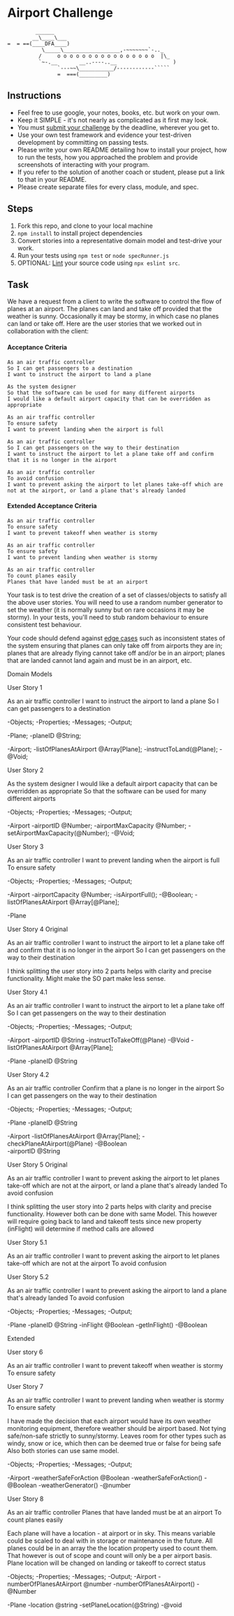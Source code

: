 Airport Challenge
=================

```
         ______
        __\____\___
=  = ==(____DFA____)
           \_____\__________________,-~~~~~~~`-.._
          /     o o o o o o o o o o o o o o o o  |\_
          `~-.__       __..----..__                  )
                `---~~\___________/------------`````
                =  ===(_________)

```

Instructions
---------

* Feel free to use google, your notes, books, etc. but work on your own.
* Keep it SIMPLE - it's not nearly as complicated as it first may look.
* You must [submit your challenge](https://airtable.com/shrUGm2T8TYCFAmjN) by the deadline, wherever you get to.
* Use your own test framework and evidence your test-driven development by committing on passing tests.
* Please write your own README detailing how to install your project, how to run the tests, how you approached the problem and provide screenshots of interacting with your program.
* If you refer to the solution of another coach or student, please put a link to that in your README.
* Please create separate files for every class, module, and spec.

Steps
-------

1. Fork this repo, and clone to your local machine
2. `npm install` to install project dependencies
3. Convert stories into a representative domain model and test-drive your work.
4. Run your tests using `npm test` or `node specRunner.js`
5. OPTIONAL: [Lint](https://eslint.org/docs/user-guide/getting-started) your source code using `npx eslint src`.

Task
-----

We have a request from a client to write the software to control the flow of planes at an airport. The planes can land and take off provided that the weather is sunny. Occasionally it may be stormy, in which case no planes can land or take off.  Here are the user stories that we worked out in collaboration with the client:

#### Acceptance Criteria
```
As an air traffic controller
So I can get passengers to a destination
I want to instruct the airport to land a plane

As the system designer
So that the software can be used for many different airports
I would like a default airport capacity that can be overridden as appropriate

As an air traffic controller
To ensure safety
I want to prevent landing when the airport is full

As an air traffic controller
So I can get passengers on the way to their destination
I want to instruct the airport to let a plane take off and confirm that it is no longer in the airport

As an air traffic controller
To avoid confusion
I want to prevent asking the airport to let planes take-off which are not at the airport, or land a plane that's already landed
```

#### Extended Acceptance Criteria
```
As an air traffic controller
To ensure safety
I want to prevent takeoff when weather is stormy

As an air traffic controller
To ensure safety
I want to prevent landing when weather is stormy

As an air traffic controller
To count planes easily
Planes that have landed must be at an airport
```

Your task is to test drive the creation of a set of classes/objects to satisfy all the above user stories. You will need to use a random number generator to set the weather (it is normally sunny but on rare occasions it may be stormy). In your tests, you'll need to stub random behaviour to ensure consistent test behaviour.

Your code should defend against [edge cases](http://programmers.stackexchange.com/questions/125587/what-are-the-difference-between-an-edge-case-a-corner-case-a-base-case-and-a-b) such as inconsistent states of the system ensuring that planes can only take off from airports they are in; planes that are already flying cannot take off and/or be in an airport; planes that are landed cannot land again and must be in an airport, etc.






Domain Models

User Story 1

As an air traffic controller
I want to instruct the airport to land a plane
So I can get passengers to a destination


-Objects;     -Properties;                            -Messages;                      -Output;

-Plane;       -planeID @String;                     


-Airport;     -listOfPlanesAtAirport @Array[Plane];   -instructToLand(@Plane);       -@Void;


User Story 2

As the system designer
I would like a default airport capacity that can be overridden as appropriate
So that the software can be used for many different airports

-Objects;     -Properties;                      -Messages;                                          -Output;

-Airport      -airportID @Number;
              -airportMaxCapacity @Number;      -setAirportMaxCapacity(@Number);                    -@Void;




User Story 3

As an air traffic controller
I want to prevent landing when the airport is full
To ensure safety

-Objects;     -Properties;                            -Messages;                      -Output;

-Airport      -airportCapacity @Number;               -isAirportFull();               -@Boolean;
              -listOfPlanesAtAirport @Array[@Plane];

-Plane                  



User Story 4 Original

As an air traffic controller
I want to instruct the airport to let a plane take off and confirm that it is no longer in the airport
So I can get passengers on the way to their destination

I think splitting the user story into 2 parts helps with clarity and precise functionality. Might make the SO part make less sense.

User Story 4.1

As an air traffic controller
I want to instruct the airport to let a plane take off 
So I can get passengers on the way to their destination


-Objects;     -Properties;                            -Messages;                      -Output;

-Airport      -airportID @String                      -instructToTakeOff(@Plane)      -@Void
              -listOfPlanesAtAirport @Array[Plane];

-Plane        -planeID @String


User Story 4.2

As an air traffic controller
Confirm that a plane is no longer in the airport
So I can get passengers on the way to their destination

-Objects;     -Properties;                            -Messages;                      -Output;

-Plane        -planeID @String
                                   
-Airport      -listOfPlanesAtAirport @Array[Plane];   -checkPlaneAtAirport(@Plane)       -@Boolean  
              -airportID @String    



User Story 5 Original

As an air traffic controller
I want to prevent asking the airport to let planes take-off which are not at the airport, or land a plane that's already landed
To avoid confusion

I think splitting the user story into 2 parts helps with clarity and precise functionality. However both can be done with same Model.
This however will require going back to land and takeoff tests since new property (inFlight) will determine if method calls are allowed

User Story 5.1

As an air traffic controller
I want to prevent asking the airport to let planes take-off which are not at the airport
To avoid confusion

User Story 5.2

As an air traffic controller
I want to prevent asking the airport to land a plane that's already landed
To avoid confusion

-Objects;     -Properties;                            -Messages;                      -Output;

-Plane        -planeID @String
              -inFlight @Boolean                      -getInFlight()                  -@Boolean    



Extended   

User story 6

As an air traffic controller
I want to prevent takeoff when weather is stormy
To ensure safety

User Story 7 

As an air traffic controller
I want to prevent landing when weather is stormy
To ensure safety

I have made the decision that each airport would have its own weather monitoring equipment, therefore weather should be airport based. 
Not tying safe/non-safe strictly to sunny/stormy. Leaves room for other types such as windy, snow or ice, which then can be deemed true or false for being safe
Also both stories can use same model. 

-Objects;     -Properties;                            -Messages;                      -Output;

-Airport      -weatherSafeForAction @Boolean          -weatherSafeForAction()         -@Boolean
                                                      -weatherGenerator()             -@number  


User Story 8

As an air traffic controller
Planes that have landed must be at an airport
To count planes easily   

Each plane will have a location - at airport or in sky. This means variable could be scaled to deal with in storage or maintenance in the future.
All planes could be in an array the the location property used to count them. That however is out of scope and count will only be a per airport basis.
Plane location will be changed on landing or takeoff to correct status


-Objects;     -Properties;                            -Messages;                      -Output;
-Airport      -numberOfPlanesAtAirport @number        -numberOfPlanesAtAirport()      -@Number

-Plane        -location @string                       -setPlaneLocation(@String)      -@void                                                     

